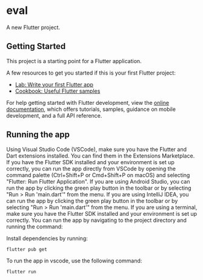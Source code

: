 # eval

A new Flutter project.

## Getting Started

This project is a starting point for a Flutter application.

A few resources to get you started if this is your first Flutter project:

- [Lab: Write your first Flutter app](https://docs.flutter.dev/get-started/codelab)
- [Cookbook: Useful Flutter samples](https://docs.flutter.dev/cookbook)

For help getting started with Flutter development, view the
[online documentation](https://docs.flutter.dev/), which offers tutorials,
samples, guidance on mobile development, and a full API reference.

## Running the app

Using Visual Studio Code (VSCode), make sure you have the Flutter and Dart extensions installed. You can find them in the Extensions Marketplace.
If you have the Flutter SDK installed and your environment is set up correctly, you can run the app directly from VSCode by opening the command palette (Ctrl+Shift+P or Cmd+Shift+P on macOS) and selecting "Flutter: Run Flutter Application".
If you are using Android Studio, you can run the app by clicking the green play button in the toolbar or by selecting "Run > Run 'main.dart'" from the menu.
If you are using IntelliJ IDEA, you can run the app by clicking the green play button in the toolbar or by selecting "Run > Run 'main.dart'" from the menu.
If you are using a terminal, make sure you have the Flutter SDK installed and your environment is set up correctly. You can run the app by navigating to the project directory and running the command:

Install dependencies by running:

```bash
flutter pub get
```

To run the app in vscode, use the following command:

```bash
flutter run
```
